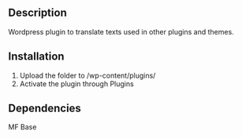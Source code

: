 ## Description
Wordpress plugin to translate texts used in other plugins and themes.

## Installation
1. Upload the folder to /wp-content/plugins/
2. Activate the plugin through Plugins

## Dependencies
MF Base